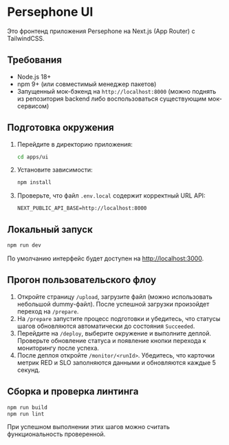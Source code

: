 # Persephone UI

Это фронтенд приложения Persephone на Next.js (App Router) с TailwindCSS.

## Требования

- Node.js 18+
- npm 9+ (или совместимый менеджер пакетов)
- Запущенный мок-бэкенд на `http://localhost:8000` (можно поднять из репозитория backend либо воспользоваться существующим мок-сервисом)

## Подготовка окружения

1. Перейдите в директорию приложения:
   ```bash
   cd apps/ui
   ```
2. Установите зависимости:
   ```bash
   npm install
   ```
3. Проверьте, что файл `.env.local` содержит корректный URL API:
   ```env
   NEXT_PUBLIC_API_BASE=http://localhost:8000
   ```

## Локальный запуск

```bash
npm run dev
```

По умолчанию интерфейс будет доступен на [http://localhost:3000](http://localhost:3000).

## Прогон пользовательского флоу

1. Откройте страницу `/upload`, загрузите файл (можно использовать небольшой dummy-файл). После успешной загрузки произойдет переход на `/prepare`.
2. На `/prepare` запустите процесс подготовки и убедитесь, что статусы шагов обновляются автоматически до состояния `Succeeded`.
3. Перейдите на `/deploy`, выберите окружение и выполните деплой. Проверьте обновление статуса и появление кнопки перехода к мониторингу после успеха.
4. После деплоя откройте `/monitor/<runId>`. Убедитесь, что карточки метрик RED и SLO заполняются данными и обновляются каждые 5 секунд.

## Сборка и проверка линтинга

```bash
npm run build
npm run lint
```

При успешном выполнении этих шагов можно считать функциональность проверенной.
